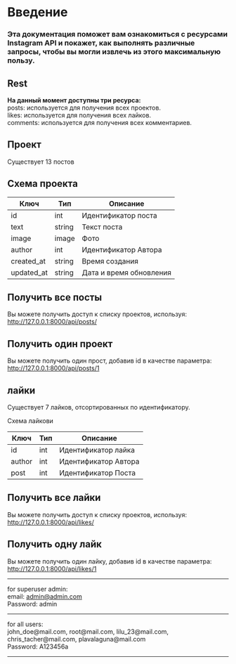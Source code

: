 # Введение
### Эта документация поможет вам ознакомиться с ресурсами Instagram API и покажет, как выполнять различные запросы, чтобы вы могли извлечь из этого максимальную пользу.

## Rest
**На данный момент доступны три ресурса:** 
<br>
posts: используется для получения всех проектов.
<br>
likes: используется для получения всех лайков.
<br>
comments: используется для получения всех комментариев.

## Проект
Существует 13 постов

## Схема проекта

| **Ключ**   | **Тип** | **Описание**            |
|------------|---------|-------------------------|
| id         | int     | Идентификатор поста     |     
| text       | string  | Текст поста             |
| image      | image   | Фото                    |
| author     | int     | Идентификатор Автора    |
| created_at | string  | Время создания          |     
| updated_at | string  | Дата и время обновления |


## Получить все посты
Вы можете получить доступ к списку проектов, используя: http://127.0.0.1:8000/api/posts/

## Получить один проект
Вы можете получить один прост, добавив id в качестве параметра: http://127.0.0.1:8000/api/posts/1




## лайки
Существует 7 лайков, отсортированных по идентификатору.

Схема лайкови


| **Ключ** | **Тип** | **Описание**         |
|----------|---------|----------------------|
| id       | int     | Идентификатор лайка  |     
| author   | int     | Идентификатор Автора |
| post     | int     | Идентификатор Поста  |

## Получить все лайки
Вы можете получить доступ к списку проектов, используя: http://127.0.0.1:8000/api/likes/

## Получить одну лайк
Вы можете получить один лайку, добавив id в качестве параметра: http://127.0.0.1:8000/api/likes/1


---
for  superuser admin:
<br>email: admin@admin.com
<br>Password: admin
<hr>
for  all users:
<br>john_doe@mail.com, root@mail.com, lilu_23@mail.com, chris_tacher@mail.com, plavalaguna@mail.com
<br>Password: A123456a
<hr>
